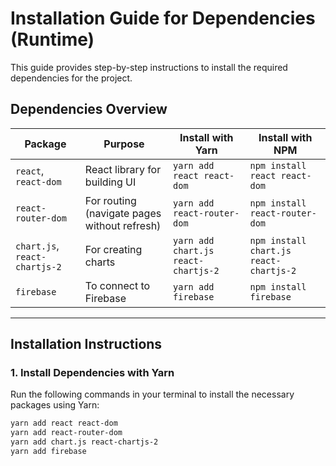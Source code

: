 # Installation Guide for Dependencies (Runtime)

This guide provides step-by-step instructions to install the required dependencies for the project.

## Dependencies Overview

| Package                       | Purpose                                      | Install with Yarn                   | Install with NPM                       |
| ----------------------------- | -------------------------------------------- | ----------------------------------- | -------------------------------------- |
| `react`, `react-dom`          | React library for building UI                | `yarn add react react-dom`          | `npm install react react-dom`          |
| `react-router-dom`            | For routing (navigate pages without refresh) | `yarn add react-router-dom`         | `npm install react-router-dom`         |
| `chart.js`, `react-chartjs-2` | For creating charts                          | `yarn add chart.js react-chartjs-2` | `npm install chart.js react-chartjs-2` |
| `firebase`                    | To connect to Firebase                       | `yarn add firebase`                 | `npm install firebase`                 |

---

## Installation Instructions

### 1. Install Dependencies with Yarn

Run the following commands in your terminal to install the necessary packages using Yarn:

```bash
yarn add react react-dom
yarn add react-router-dom
yarn add chart.js react-chartjs-2
yarn add firebase
```
